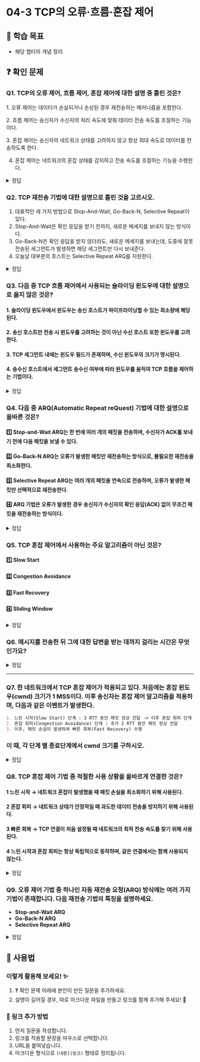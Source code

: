 # 04-3 TCP의 오류·흐름·혼잡 제어

## 📌 학습 목표
- 해당 챕터의 개념 정리

## ❓ 확인 문제

### Q1. TCP의 오류 제어, 흐름 제어, 혼잡 제어에 대한 설명 중 틀린 것은?

1️. 오류 제어는 데이터가 손실되거나 손상된 경우 재전송하는 메커니즘을 포함한다.

2️. 흐름 제어는 송신자가 수신자의 처리 속도에 맞춰 데이터 전송 속도를 조절하는 기능이다.

3️. 혼잡 제어는 송신자의 네트워크 상태를 고려하지 않고 항상 최대 속도로 데이터를 전송하도록 한다.

4. 혼잡 제어는 네트워크의 혼잡 상태를 감지하고 전송 속도를 조절하는 기능을 수행한다.

<details>
<summary>정답</summary>

- **3. 혼잡 제어는 송신자의 네트워크 상태를 고려하지 않고 항상 최대 속도로 데이터를 전송하도록 한다. X**   
  - TCP의 혼잡 제어는 네트워크의 혼잡 상태를 감지하고, 혼잡이 발생하면 전송 속도를 낮추는 방식으로 작동한다.

**[해설]**

- **1️. 오류 제어는 데이터가 손실되거나 손상된 경우 재전송하는 메커니즘을 포함한다. O**   
  -  TCP는 오류 제어 기능을 통해 데이터가 손실되거나 손상될 경우 재전송하는 기능을 제공합니다.


- **2. 흐름 제어는 송신자가 수신자의 처리 속도에 맞춰 데이터 전송 속도를 조절하는 기능이다. O**   
  - 흐름 제어는 송신자의 전송 속도를 조절하여 수신자가 처리할 수 있도록 도와줍니다.
  

- **4. 혼잡 제어는 네트워크의 혼잡 상태를 감지하고 전송 속도를 조절하는 기능을 수행한다. O** 
  - 혼잡 제어는 네트워크 상태를 고려하여 과부하를 방지하는 기능을 합니다.
  
---

</details> 

### Q2. TCP 재전송 기법에 대한 설명으로 틀린 것을 고르시오.

1. 대표적인 세 가지 방법으로 Stop-And-Wait, Go-Back-N, Selective Repeat이 있다.
2. Stop-And-Wait은 확인 응답을 받기 전까지, 새로운 메세지를 보내지 않는 방식이다.
3. Go-Back-N은 확인 응답을 받지 않더라도, 새로운 메세지를 보내는데, 도중에 잘못 전송된 세그먼트가 발생하면 해당 세그먼트만 다시 보내준다.
4. 오늘날 대부분의 호스트는 Selective Repeat ARQ를 지원한다.

<details>
<summary>정답</summary>

##### 3. Go-Back-N은 확인 응답을 받지 않더라도, 새로운 메세지를 보내는데, 도중에 잘못 전송된 세그먼트가 발생하면 해당 세그먼트만 다시 보내준다. -> X

**[해설]**
도중 잘못 전송된 세그먼트가 발생하면 해당 세그먼트만 다시 보내는 방법은 Selective Repeat ARQ이다.

Go-Back-N의 경우, 확인 응답을 받은 후, 손실된 세그먼트임이 판단되면, 해당 세그먼트 부터 다시 보낸다.

</details>

### Q3. 다음 중 TCP 흐름 제어에서 사용되는 슬라이딩 윈도우에 대한 설명으로 옳지 않은 것은?

#### 1. 슬라이딩 윈도우에서 윈도우는 송신 호스트가 파이프라이닝할 수 있는 최소량에 해당된다.

#### 2. 송신 호스트만 전송 시 윈도우를 고려하는 것이 아닌 수신 호스트 또한 윈도우를 고려한다.

#### 3. TCP 세그먼트 내에는 윈도우 필드가 존재하며, 수신 윈도우의 크기가 명시된다.

#### 4. 송수신 호스트에서 세그먼트 송수신 여부에 따라 윈도우를 움직여 TCP 흐름을 제어하는 기법이다.

<details>
<summary>정답</summary>

#### 1. 슬라이딩 윈도우에서 윈도우는 송신 호스트가 파이프라이닝할 수 있는 최소량에 해당된다.
- 윈도우는 송신 호스트가 확인 응답 없이 한번에 전송 가능한 최대량을 의미합니다.
- 송신 호스트는 수신 호스트가 알려주는 수신 측 윈도우를 토대로 세그먼트를 전송합니다.

---

</details>

### Q4. 다음 중 ARQ(Automatic Repeat reQuest) 기법에 대한 설명으로 올바른 것은?

#### 1️⃣ Stop-and-Wait ARQ는 한 번에 여러 개의 패킷을 전송하며, 수신자가 ACK를 보내기 전에 다음 패킷을 보낼 수 있다.
#### 2️⃣ Go-Back-N ARQ는 오류가 발생한 패킷만 재전송하는 방식으로, 불필요한 재전송을 최소화한다.
#### 3️⃣ Selective Repeat ARQ는 여러 개의 패킷을 연속으로 전송하며, 오류가 발생한 패킷만 선택적으로 재전송한다.
#### 4️⃣ ARQ 기법은 오류가 발생한 경우 송신자가 수신자의 확인 응답(ACK) 없이 무조건 패킷을 재전송하는 방식이다.

<details>
<summary>정답</summary>

#### 3️⃣ Selective Repeat ARQ는 여러 개의 패킷을 연속으로 전송하며, 오류가 발생한 패킷만 선택적으로 재전송한다.

**[해설]**

#### 1️⃣ Stop-and-Wait ARQ는 한 번에 하나의 패킷만 전송하고, ACK를 받아야 다음 패킷을 보낼 수 있음
#### 2️⃣ Go-Back-N ARQ는 오류가 발생하면 해당 패킷 이후 모든 패킷을 재전송
#### 4️⃣ ARQ 기법은 수신자의 응답(ACK)이나 NAK(재전송 요청)를 기반으로 재전송을 수행
---
#### ARQ(Automatic Repeat reQuest) 
- 데이터 전송 중 오류가 발생했을 때 수신자가 이를 감지하고 송신자에게 재전송을 요청하는 오류 제어 기법

  | 기법 | 전송 방식 | 오류 발생 시 동작 | 장점 | 단점 |
  | --- | --- | --- | --- | --- |
  | Stop-and-Wait ARQ | 한 번에 하나씩 전송 | Timeout 후 재전송 | 구현이 간단 | 속도가 느림 |
  | Go-Back-N ARQ | 여러 개 연속 전송 (N개) | 오류 발생 시 이후 모든 패킷 재전송 | Stop-and-Wait보다 빠름 | 불필요한 재전송 발생 |
  | Selective Repeat ARQ | 여러 개 연속 전송 (N개) | 오류 난 패킷만 재전송 | Go-Back-N보다 효율적 | 구현이 복잡 |
---

</details>


### Q5. TCP 혼잡 제어에서 사용하는 주요 알고리즘이 아닌 것은?

#### 1️⃣ Slow Start
#### 2️⃣ Congestion Avoidance
#### 3️⃣ Fast Recovery
#### 4️⃣ Sliding Window

<details>
<summary>정답</summary>

#### 4️⃣ Sliding Window (슬라이딩 윈도우): 슬라이딩 윈도우는 TCP 혼잡 제어가 아닌 **TCP 흐름 제어**에 관련된 개념

- TCP 혼잡 제어에서 사용하는 주요 알고리즘
    1. 느린시작(Slow Start)
    - 혼잡 윈도우를 1부터 시작해 문제없이 수신된 ACK 세그먼트 하나당 1씩 증가시키는 방식
    - 혼잡 윈도우를 지수적으로 증가시키므로 초기 전송 속도를 빠르게 확보할 수 있음
    2. 혼잡 회피(Congestion Avoidance)
    - RTT마다 혼잡 윈도우를 1 MSS(Maximum Segment Size) 씩 증가시켜 선형적으로 증가함
    - 느린 시작 임계치를 넘어선 시점부터 혼잡이 발생할 우려 있어 조심스럽게 혼잡 윈도우를 증가시키는 방식
    3. 빠른 회복 알고리즘(Fast Recovery)
    - 세 번의 중복 ACK 세그먼트를 수신했을 때 느린 시작은 건너뛰고 혼잡 회피 수행
    - 빠른 회복 도중이라도 타임 아웃이 발생하면 혼잡 윈도우 크기는 1로, 느린 시작 임계치는 혼잡이 감지된 시점의 절반으로 떨어뜨린 후 다시 느린 시작 수행
---

</details>


### Q6. 메시지를 전송한 뒤 그에 대한 답변을 받는 데까지 걸리는 시간은 무엇인가요?

<details>
<summary>정답</summary>

#### RTT(Round Trip Time): 송신 측에서 패킷을 전송한 후, 수신 측에서 응답(ACK)을 받아오기까지 걸리는 시간

- RTT는 네트워크의 성능을 나타내는 중요한 지표, RTT가 낮을수록 네트워크 응답 속도가 빠르고, 높을수록 지연이 발생
- RTT 측정 방법
    - ping 명령어 사용 : ping은 네트워크에서 특정 서버나 IP에 패킷을 보내고 응답 시간을 측정하는 명령어
    
---

</details>

---


### Q7. 한 네트워크에서 TCP 혼잡 제어가 적용되고 있다. 처음에는 혼잡 윈도우(cwnd) 크기가 1 MSS이다. 이후 송신자는 혼잡 제어 알고리즘을 적용하며, 다음과 같은 이벤트가 발생한다. 

```markdown
1. 느린 시작(Slow Start) 단계 : 3 RTT 동안 패킷 정상 전달 -> 이후 혼잡 회피 단계 진입
2. 혼잡 회피(Congestion Avoidance) 단계 : 추가 2 RTT 동안 패킷 정상 전달
3. 이후, 패킷 손실이 발생하여 빠른 회복(Fast Recovery) 수행
```
### 이 때, 각 단계 별 종료단계에서 **cwnd** 크기를 구하시오.

<details>
<summary>정답</summary>

#### 1. 느린 시작 단계 - cwnd : 8 MSS
#### 2. 혼잡 회피 단계 - cwnd : 10 MSS
#### 3. 빠른 회복 단계 - cwnd : 5 MSS

**[해설]**

### **1️⃣ 느린 시작 (Slow Start)**
- **RTT마다 cwnd 크기가 2배씩 증가**  
- 초기 `cwnd = 1 MSS`에서 시작하여 3 RTT 동안 증가:

| RTT | cwnd 크기 |
|----|----------|
| 1  | 2 MSS    |
| 2  | 4 MSS    |
| 3  | 8 MSS    |

✅ **3 RTT 후 `cwnd = 8 MSS`**

---

### **2️⃣ 혼잡 회피 (Congestion Avoidance)**
- **RTT마다 cwnd 크기가 1 MSS씩 증가**  
- 혼잡 회피 단계에서 **2 RTT 진행**:

| RTT | cwnd 크기 |
|----|----------|
| 4  | 9 MSS    |
| 5  | 10 MSS   |

✅ **5 RTT 후 `cwnd = 10 MSS`**

---

### **3️⃣ 빠른 회복 (Fast Recovery)**
- 패킷 손실이 발생하면 **cwnd 크기의 절반으로 감소**  
- 즉, **`cwnd = 10 MSS → 5 MSS`로 감소**

✅ **최종 `cwnd = 5 MSS`**

</details>

### **Q8. TCP 혼잡 제어 기법 중 적절한 사용 상황을 올바르게 연결한 것은?**  

#### 1️ **느린 시작** → 네트워크 혼잡이 발생했을 때 패킷 손실을 최소화하기 위해 사용된다.  
#### 2️ **혼잡 회피** → 네트워크 상태가 안정적일 때 과도한 데이터 전송을 방지하기 위해 사용된다.  
#### 3️ **빠른 회복** → TCP 연결이 처음 설정될 때 네트워크의 최적 전송 속도를 찾기 위해 사용된다.  
#### 4️ **느린 시작과 혼잡 회피는 항상 독립적으로 동작하며, 같은 연결에서는 함께 사용되지 않는다.**  

<details>  
<summary>정답</summary>  

#### **정답: 2️**  
- **혼잡 회피**는 네트워크가 안정적인 상태일 때 과도한 데이터 전송을 방지하는 기법으로, 송신 속도를 **선형적으로 증가**시키면서 네트워크의 혼잡을 예방한다.  
- **TCP**는 처음에는 **느린 시작** 기법을 적용하여 송신 속도를 **지수적으로 증가**시키지만, 특정 임계값(ssthresh)을 초과하면 **혼잡 회피** 기법으로 전환하여 서서히 증가시킨다.  

---  

- **1️ **느린 시작** → 네트워크 혼잡이 발생했을 때 패킷 손실을 최소화하기 위해 사용된다.**  
  - **TCP 연결 초기에** 네트워크의 처리 용량을 탐색하기 위해 송신 속도를 **지수적으로 증가**시키는 기법이다.  
  - 일정 임계값에 도달하면 **혼잡 회피** 단계로 전환된다.  

- **3️ **빠른 회복** → TCP 연결이 처음 설정될 때 네트워크의 최적 전송 속도를 찾기 위해 사용된다.**  
  - 패킷 손실이 발생했을 때, 송신 속도를 급격히 줄이지 않고 **서서히 회복**하는 기법이다.  
  - **TCP Reno** 방식에서는 **느린 시작**을 거치지 않고 바로 **혼잡 회피** 단계로 전환하여 전송 속도를 회복한다.  

- **4️ 느린 시작과 혼잡 회피가 함께 사용되지 않는다**  
  - **느린 시작**과 **혼잡 회피**는 독립적으로 동작하는 것이 아니라, 동일한 TCP 연결에서 **순차적으로 사용**된다.  
  - 송신 속도는 처음에는 **느린 시작**을 거쳐 증가하고, 특정 임계값에 도달하면 **혼잡 회피** 단계로 전환된다.  

</details>  


### **Q9. 오류 제어 기법 중 하나인 자동 재전송 요청(ARQ) 방식에는 여러 가지 기법이 존재합니다. 다음 재전송 기법의 특징을 설명하세요.**  

- **Stop-and-Wait ARQ**  
- **Go-Back-N ARQ**  
- **Selective Repeat ARQ**  

<details>  
<summary>정답</summary>  

### **기법의 특징**
| 재전송 기법 | 특징 | 사용 예시 |
|------------|------|----------|
| **Stop-and-Wait ARQ** | 패킷을 하나씩 전송하고, 응답(ACK)을 받기 전까지 대기 | 저속 무선 통신 (예: 위성 통신) |
| **Go-Back-N ARQ** | 여러 개의 패킷을 연속 전송하며, 오류 발생 시 해당 패킷 이후 모두 재전송 | 안정적인 네트워크 환경에서의 파일 전송 |
| **Selective Repeat ARQ** | 오류가 발생한 패킷만 선택적으로 재전송 | 고속 데이터 통신 (예: 영상 스트리밍, VoIP) |

---

### **Stop-and-Wait ARQ**
- **하나의 패킷을 전송한 후, 수신자로부터 ACK를 받을 때까지 대기**  
- 응답이 없으면 일정 시간이 지나면 패킷을 재전송  
- **장점:** 구현이 간단  
- **단점:** 네트워크 대역폭 활용도가 낮음  
-  **예시:** 무전기 통신이나 음성 메시지 송수신과 같이 "한 사람씩 말하는 방식"의 데이터 전송에 사용

---

### **Go-Back-N ARQ**
- **한 번에 여러 개의 패킷을 연속 전송**하며, 오류가 발생하면 **해당 패킷 이후의 모든 패킷을 재전송**  
- 송신자는 특정 개수(N)만큼의 패킷을 보낼 수 있고, 수신자가 ACK을 보낼 때까지 대기  
- **장점:** Stop-and-Wait보다 전송 속도가 빠름  
- **단점:** 불필요한 재전송이 많을 수 있음  
- **예시:** 이메일 전송 및 대용량 파일 다운로드와 같이 "순차적으로 패킷을 보내고 오류가 발생하면 이후 모든 데이터를 다시 받는 환경"에서 사용  

---

### **Selective Repeat ARQ**
- **오류가 발생한 패킷만 선택적으로 재전송**하는 방식  
- Go-Back-N과 유사하지만, 불필요한 패킷 재전송을 방지  
- **장점:** 불필요한 패킷 재전송을 줄여 효율성을 높임
- **단점:** 구현이 복잡  
- **예시:** 영상 스트리밍, VoIP(인터넷 전화)와 같은 실시간 데이터 전송 환경에서 활용  

---

### **체크섬**
- **체크섬도 오류 제어 기법의 한 종류**로, 오류를 감지하여 데이터의 무결성을 보장함
- 송신자는 데이터의 비트 값을 연산하여 체크섬 값을 생성하고, 이를 함께 전송한다.
- 수신자는 체크섬을 검증하여 데이터 오류 여부를 판단  
- 단순한 오류 검출 기능만 제공하며, 오류 수정 기능은 없음

---

</details>  


## 📝 사용법  
### 이렇게 활용해 보세요! ✨  
1. ❓ 확인 문제 아래에 본인이 만든 질문을 추가하세요.  
2. 설명이 길어질 경우, 따로 마크다운 파일을 만들고 링크를 함께 추가해 주세요! 🔗  

### 🔗 링크 추가 방법  
1. 먼저 질문을 작성합니다.  
2. 링크를 적용할 문장을 마우스로 선택합니다.  
3. URL을 붙여넣습니다.  
4. 마크다운 형식으로 `[내용](링크)` 형태로 정리됩니다.  
